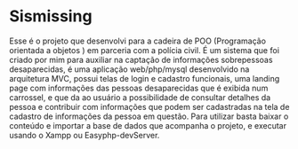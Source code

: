 # Sismissing

Esse é o projeto que desenvolvi para a cadeira de POO (Programação orientada a objetos ) em parceria com a polícia civil.
É um sistema que foi criado por mim para auxiliar na captação de informações sobrepessoas desaparecidas, é uma aplicação web/php/mysql
desenvolvido na arquitetura MVC, possui telas de login e cadastro funcionais, uma landing page com informações 
das pessoas desaparecidas que é exibida num carrossel, e que da ao usuário a possibilidade de consultar detalhes da pessoa
e contribuir com informações que podem ser cadastradas na tela de cadastro de informações da pessoa em questão. Para utilizar basta
baixar o conteúdo e importar a base de dados que acompanha o projeto, e executar usando o Xampp ou Easyphp-devServer.
